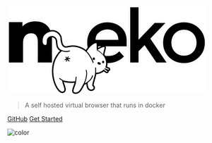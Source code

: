<!-- _coverpage.md -->

<img src="_media/logo.png" width="450" height="auto"/>

> A self hosted virtual browser that runs in docker

[GitHub](https://github.com/nurdism/neko/)
[Get Started](#neko)

<!-- background color -->

![color](#18191c)